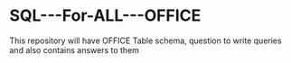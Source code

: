 # SQL---For-ALL---OFFICE
This repository will have OFFICE Table schema, question to write queries and also contains answers to them
